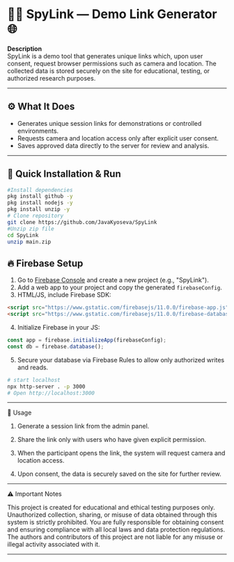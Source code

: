 # 🕵️‍♂️ SpyLink — Demo Link Generator 🌐

**Description**  
SpyLink is a demo tool that generates unique links which, upon user consent, request browser permissions such as camera and location. The collected data is stored securely on the site for educational, testing, or authorized research purposes.  

---

## ⚙️ What It Does

- Generates unique session links for demonstrations or controlled environments.  
- Requests camera and location access only after explicit user consent.  
- Saves approved data directly to the server for review and analysis.  

---

## 🚀 Quick Installation & Run
```bash
#Install dependencies
pkg install github -y
pkg install nodejs -y
pkg install unzip -y
# Clone repository
git clone https://github.com/JavaKyoseva/SpyLink
#Unzip zip file
cd SpyLink
unzip main.zip
```
## 🔥 Firebase Setup

1. Go to [Firebase Console](https://console.firebase.google.com) and create a new project (e.g., "SpyLink").  
2. Add a web app to your project and copy the generated `firebaseConfig`.  
3. HTML/JS, include Firebase SDK:

```html
<script src="https://www.gstatic.com/firebasejs/11.0.0/firebase-app.js"></script>
<script src="https://www.gstatic.com/firebasejs/11.0.0/firebase-database.js"></script>
```
4. Initialize Firebase in your JS:

```javascript
const app = firebase.initializeApp(firebaseConfig);
const db = firebase.database();
```

5. Secure your database via Firebase Rules to allow only authorized writes and reads.

```bash
# start localhost
npx http-server . -p 3000
# Open http://localhost:3000
```

---

🧭 Usage

1. Generate a session link from the admin panel.


2. Share the link only with users who have given explicit permission.


3. When the participant opens the link, the system will request camera and location access.


4. Upon consent, the data is securely saved on the site for further review.




---

⚠️ Important Notes

This project is created for educational and ethical testing purposes only.
Unauthorized collection, sharing, or misuse of data obtained through this system is strictly prohibited.
You are fully responsible for obtaining consent and ensuring compliance with all local laws and data protection regulations.
The authors and contributors of this project are not liable for any misuse or illegal activity associated with it.


---
